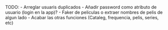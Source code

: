 TODO:
	- Arreglar usuaris duplicados
	- Añadir password como atributo de usuario (login en la app)?
	- Faker de peliculas o extraer nombres de pelis de algun lado
	- Acabar las otras funciones (Cataleg, frequencia, pelis, series, etc)
